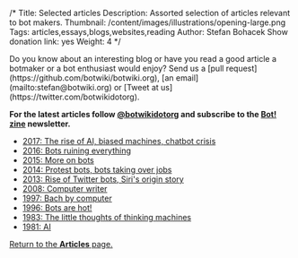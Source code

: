/*
Title: Selected articles
Description: Assorted selection of articles relevant to bot makers.
Thumbnail: /content/images/illustrations/opening-large.png
Tags: articles,essays,blogs,websites,reading
Author: Stefan Bohacek
Show donation link: yes
Weight: 4
*/

<div class="note" markdown=1>
Do you know about an interesting blog or have you read a good article a botmaker or a bot enthusiast would enjoy? Send us a [pull request](https://github.com/botwiki/botwiki.org), [an email](mailto:stefan@botwiki.org) or [Tweet at us](https://twitter.com/botwikidotorg).
</div>

**For the latest articles follow [@botwikidotorg](https://twitter.com/botwikidotorg) and subscribe to the [Bot! zine](http://botzine.org/) newsletter.**


- [2017: The rise of AI, biased machines, chatbot crisis](/articles/selected-articles/2017)
- [2016: Bots ruining everything](/articles/selected-articles/2016)
- [2015: More on bots](/articles/selected-articles/2015)
- [2014: Protest bots, bots taking over jobs](/articles/selected-articles/2014)
- [2013: Rise of Twitter bots, Siri's origin story](/articles/selected-articles/2013)
- [2008: Computer writer](/articles/selected-articles/2008)
- [1997: Bach by computer](/articles/selected-articles/1997)
- [1996: Bots are hot!](/articles/selected-articles/1996)
- [1983: The little thoughts of thinking machines](/articles/selected-articles/1983)
- [1981: AI](/articles/selected-articles/1981)

[Return to the **Articles** page.](/articles/)